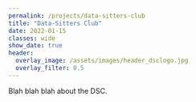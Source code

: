 ```yaml
---
permalink: /projects/data-sitters-club
title: "Data-Sitters Club"
date: 2022-01-15
classes: wide
show_date: true
header:
  overlay_image: /assets/images/header_dsclogo.jpg
  overlay_filter: 0.5
---
```


Blah blah blah about the DSC.
